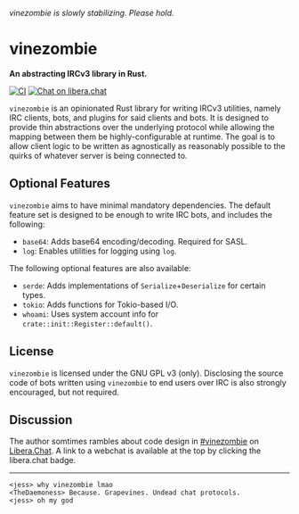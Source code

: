 *vinezombie is slowly stabilizing. Please hold.*

# vinezombie

**An abstracting IRCv3 library in Rust.**

[![CI](https://github.com/TheDaemoness/vinezombie/actions/workflows/ci.yml/badge.svg)](https://github.com/TheDaemoness/vinezombie/actions/workflows/ci.yml)
[![Chat on libera.chat](https://img.shields.io/badge/libera.chat-%23vinezombie-blueviolet)](https://web.libera.chat/gamja/?channel=#vinezombie)

`vinezombie` is an opinionated Rust library for writing IRCv3 utilities,
namely IRC clients, bots, and plugins for said clients and bots.
It is designed to provide thin abstractions over the underlying protocol
while allowing the mapping between them be highly-configurable at runtime.
The goal is to allow client logic to be written as agnostically as reasonably
possible to the quirks of whatever server is being connected to.

## Optional Features

`vinezombie` aims to have minimal mandatory dependencies.
The default feature set is designed to be enough to write IRC bots,
and includes the following:

* `base64`: Adds base64 encoding/decoding. Required for SASL.
* `log`: Enables utilities for logging using `log`.

The following optional features are also available:

* `serde`: Adds implementations of `Serialize`+`Deserialize` for certain types.
* `tokio`: Adds functions for Tokio-based I/O.
* `whoami`: Uses system account info for `crate::init::Register::default()`.

## License

`vinezombie` is licensed under the GNU GPL v3 (only).
Disclosing the source code of bots written using `vinezombie` to
end users over IRC is also strongly encouraged, but not required.

## Discussion

The author somtimes rambles about code design in
[#vinezombie](ircs://irc.libera.chat/#vinezombie)
on [Libera.Chat](https://libera.chat/).
A link to a webchat is available at the top by clicking the libera.chat badge.

---

```
<jess> why vinezombie lmao
<TheDaemoness> Because. Grapevines. Undead chat protocols.
<jess> oh my god
```
